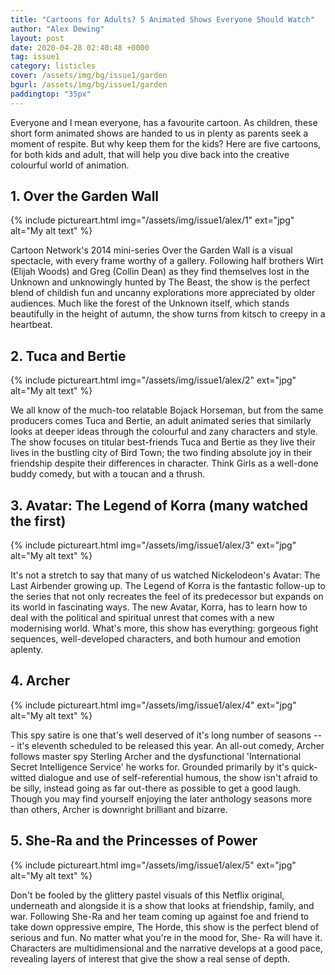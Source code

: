 ```yaml
---
title: "Cartoons for Adults? 5 Animated Shows Everyone Should Watch"
author: "Alex Dewing"
layout: post
date: 2020-04-28 02:40:48 +0000
tag: issue1
category: listicles
cover: /assets/img/bg/issue1/garden
bgurl: /assets/img/bg/issue1/garden
paddingtop: "35px"
---
```


<p id="first-paragraph">Everyone and I mean everyone, has a favourite cartoon. As children, these short form animated shows are handed to us in plenty as parents seek a moment of respite. But why keep them for the kids? Here are five cartoons, for both kids and adult, that will help you dive back into the creative colourful world of animation.</p>

## 1\. Over the Garden Wall

{% include pictureart.html img="/assets/img/issue1/alex/1" ext="jpg" alt="My alt text" %}

Cartoon Network's 2014 mini-series Over the Garden Wall is a visual
spectacle, with every frame worthy of a gallery. Following half brothers Wirt
(Elijah Woods) and Greg (Collin Dean) as they find themselves lost in the Unknown and
unknowingly hunted by The Beast, the show is the perfect blend of childish fun and uncanny
explorations more appreciated by older audiences. Much like the forest of the Unknown
itself, which stands beautifully in the height of autumn, the show turns from kitsch to creepy in a heartbeat.

## 2\. Tuca and Bertie

{% include pictureart.html img="/assets/img/issue1/alex/2" ext="jpg" alt="My alt text" %}

We all know of the much-too relatable Bojack Horseman, but from the same producers comes Tuca and Bertie, an adult animated series that similarly
looks at deeper ideas through the colourful and zany characters and style. The show
focuses on titular best-friends Tuca and Bertie as they live their lives in the bustling
city of Bird Town; the two finding absolute joy in their friendship despite their differences in character. Think Girls as a well-done buddy comedy, but with a toucan and a thrush.

## 3\. Avatar: The Legend of Korra (many watched the first)

{% include pictureart.html img="/assets/img/issue1/alex/3" ext="jpg" alt="My alt text" %}

It's not a stretch to say that many of us watched Nickelodeon's Avatar:
The Last Airbender growing up. The Legend of Korra is the fantastic follow-up to
the series that not only recreates the feel of its predecessor but expands on its world in
fascinating ways. The new Avatar, Korra, has to learn how to deal with the political and
spiritual unrest that comes with a new modernising world. What's more, this show has
everything: gorgeous fight sequences, well-developed characters, and both humour and emotion aplenty.

## 4\. Archer

{% include pictureart.html img="/assets/img/issue1/alex/4" ext="jpg" alt="My alt text" %}

This spy satire is one that's well deserved of it's long number of
seasons --- it's eleventh scheduled to be released this year. An all-out comedy, Archer
follows master spy Sterling Archer and the dysfunctional 'International Secret Intelligence
Service' he works for. Grounded primarily by it's quick-witted dialogue and use of
self-referential humous, the show isn't afraid to be silly, instead going as far out-there as
possible to get a good laugh. Though you may find yourself enjoying the later anthology seasons
more than others, Archer is downright brilliant and bizarre.

## 5\. She-Ra and the Princesses of Power

{% include pictureart.html img="/assets/img/issue1/alex/5" ext="jpg" alt="My alt text" %}

Don't be fooled by the glittery pastel visuals of this Netflix original,
underneath and alongside it is a show that looks at friendship, family, and war.
Following She-Ra and her team coming up against foe and friend to take down oppressive empire,
The Horde, this show is the perfect blend of serious and fun. No matter what you're in
the mood for, She- Ra will have it. Characters are multidimensional and the narrative
develops at a good pace, revealing layers of interest that give the show a real sense of
depth.
